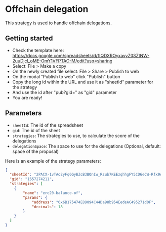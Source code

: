 # Offchain delegation

This strategy is used to handle offchain delegations.

## Getting started
- Check the template here: https://docs.google.com/spreadsheets/d/1IQDXROyxavyZ03ZtNW-2uuDjcI_oME-OmY1VFPTAO-M/edit?usp=sharing
- Select: File > Make a copy
- On the newly created file select: File > Share > Publish to web
- On the modal "Publish to web" click "Publish" button
- Copy the long id within the URL and use it as "sheetId" parameter for the strategy
- And use the id after "pub?gid=" as "gid" parameter
- You are ready!


## Parameters
- `sheetId`: The id of the spreadsheet
- `gid`: The id of the sheet
- `strategies`: The strategies to use, to calculate the score of the delegations
- `delegationSpace`: The space to use for the delegations (Optional, default: space of the proposal)

Here is an example of the strategy parameters:

```json
{
  "sheetId": "2PACX-1vTAo2yFq6GyBZcB3BOnIw_Rzub7KEEzqhhgFY5CD6eCW-Rfx9d4NaMJP8IP67G9YnV3PNPHKvgJeSNY",
  "gid": "1557274211",
  "strategies": [
    {
        "name": "erc20-balance-of",
        "params": {
            "address": "0x6B175474E89094C44Da98b954EedeAC495271d0F",
            "decimals": 18
        }
    }
  ]
}
```
